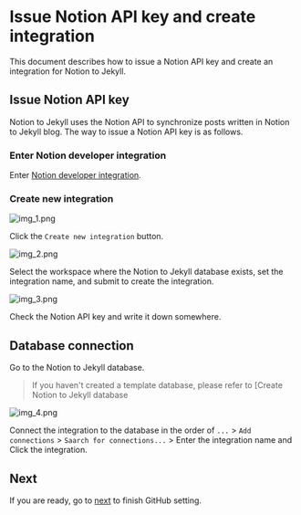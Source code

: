 # Issue Notion API key and create integration

This document describes how to issue a Notion API key and create an integration for Notion to Jekyll.

## Issue Notion API key

Notion to Jekyll uses the Notion API to synchronize posts written in Notion to Jekyll blog. The way to issue a Notion
API key is as follows.

### Enter Notion developer integration

Enter [Notion developer integration](https://www.notion.so/my-integrations).

### Create new integration

![img_1.png](img_1.png)

Click the `Create new integration` button.

![img_2.png](img_2.png)

Select the workspace where the Notion to Jekyll database exists, set the integration name, and submit to create the
integration.

![img_3.png](img_3.png)

Check the Notion API key and write it down somewhere.

## Database connection

Go to the Notion to Jekyll database.

> If you haven't created a template database, please refer to [Create Notion to Jekyll database

![img_4.png](img_4.png)

Connect the integration to the database in the order of `...` > `Add connections` > `Saarch for connections...` > Enter
the integration name and Click the integration.

## Next

If you are ready, go to [next](./github-setting.md) to finish GitHub setting.

